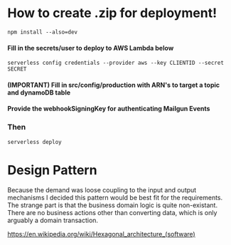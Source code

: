 # How to create .zip for deployment!

```
npm install --also=dev
```

#### Fill in the secrets/user to deploy to AWS Lambda below
```
serverless config credentials --provider aws --key CLIENTID --secret SECRET
```


#### (IMPORTANT) Fill in src/config/production with ARN's to target a topic and dynamoDB table 
####  Provide the webhookSigningKey for authenticating Mailgun Events


### Then
```
serverless deploy
```


# Design Pattern
Because the demand was loose coupling to the input and output mechanisms I decided this pattern would be best fit for the requirements. The strange part is that the business domain logic is quite non-existant. There are no business actions other than converting data, which is only arguably a domain transaction.

https://en.wikipedia.org/wiki/Hexagonal_architecture_(software)
